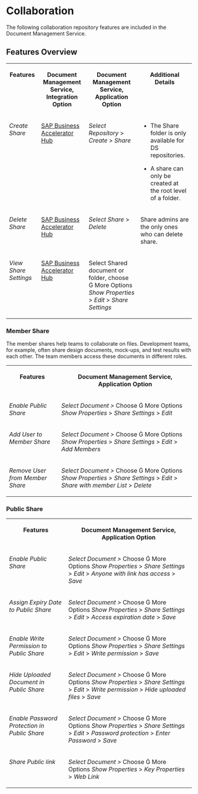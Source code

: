 <!-- loio820e66ba84bb4a779fe0c9d0049ab783 -->

<link rel="stylesheet" type="text/css" href="../../css/sap-icons.css"/>

# Collaboration

The following collaboration repository features are included in the Document Management Service.



## Features Overview




<table>
<tr>
<th valign="top">

Features

</th>
<th valign="top">

Document Management Service, Integration Option

</th>
<th valign="top">

Document Management Service, Application Option

</th>
<th valign="top">

Additional Details

</th>
</tr>
<tr>
<td valign="top">

*Create Share*

</td>
<td valign="top">

[SAP Business Accelerator Hub](https://api.sap.com/api/CreateShareApi/overview)

</td>
<td valign="top">

*Select Repository* \> *Create* \> *Share*

</td>
<td valign="top">

-   The Share folder is only available for DS repositories.

-   A share can only be created at the root level of a folder.



</td>
</tr>
<tr>
<td valign="top">

*Delete Share*

</td>
<td valign="top">

[SAP Business Accelerator Hub](https://api.sap.com/api/DeleteTreeApi/overview)

</td>
<td valign="top">

*Select Share* \> *Delete* 

</td>
<td valign="top">

Share admins are the only ones who can delete share.

</td>
</tr>
<tr>
<td valign="top">

*View Share Settings*

</td>
<td valign="top">

[SAP Business Accelerator Hub](https://api.sap.com/api/GetObjectApi/overview)

</td>
<td valign="top">

Select Shared document or folder, choose <span class="SAP-icons-V5"></span> More Options *Show Properties* \> *Edit* \> *Share Settings* 

</td>
<td valign="top">

 

</td>
</tr>
</table>



### Member Share

The member shares help teams to collaborate on files. Development teams, for example, often share design documents, mock-ups, and test results with each other. The team members access these documents in different roles.


<table>
<tr>
<th valign="top">

Features

</th>
<th valign="top">

Document Management Service, Application Option

</th>
</tr>
<tr>
<td valign="top">

*Enable Public Share*

</td>
<td valign="top">

*Select Document \>* Choose <span class="SAP-icons-V5"></span> More Options *Show Properties* \> *Share Settings* \> *Edit*

</td>
</tr>
<tr>
<td valign="top">

*Add User to Member Share*

</td>
<td valign="top">

*Select Document \>* Choose <span class="SAP-icons-V5"></span> More Options *Show Properties* \> *Share Settings* \> *Edit* \> *Add Members*

</td>
</tr>
<tr>
<td valign="top">

*Remove User from Member Share*

</td>
<td valign="top">

*Select Document \>* Choose <span class="SAP-icons-V5"></span> More Options *Show Properties* \> *Share Settings* \> *Edit* \> *Share with member List* \> *Delete*

</td>
</tr>
</table>



### Public Share


<table>
<tr>
<th valign="top">

Features

</th>
<th valign="top">

Document Management Service, Application Option

</th>
</tr>
<tr>
<td valign="top">

*Enable Public Share*

</td>
<td valign="top">

*Select Document \>* Choose <span class="SAP-icons-V5"></span> More Options *Show Properties* \> *Share Settings* \> *Edit* \> *Anyone with link has access* \> *Save*

</td>
</tr>
<tr>
<td valign="top">

*Assign Expiry Date to Public Share*

</td>
<td valign="top">

*Select Document \>* Choose <span class="SAP-icons-V5"></span> More Options *Show Properties* \> *Share Settings* \> *Edit* \> *Access expiration date* \> *Save*

</td>
</tr>
<tr>
<td valign="top">

*Enable Write Permission to Public Share*

</td>
<td valign="top">

*Select Document \>* Choose <span class="SAP-icons-V5"></span> More Options *Show Properties* \> *Share Settings* \> *Edit* \> *Write permission* \> *Save*

</td>
</tr>
<tr>
<td valign="top">

*Hide Uploaded Document in Public Share*

</td>
<td valign="top">

*Select Document \>* Choose <span class="SAP-icons-V5"></span> More Options *Show Properties* \> *Share Settings* \> *Edit* \> *Write permission* \> *Hide uploaded files* \> *Save*

</td>
</tr>
<tr>
<td valign="top">

*Enable Password Protection in Public Share*

</td>
<td valign="top">

*Select Document \>* Choose <span class="SAP-icons-V5"></span> More Options *Show Properties* \> *Share Settings* \> *Edit* \> *Password protection* \> *Enter Password* \> *Save*

</td>
</tr>
<tr>
<td valign="top">

*Share Public link*

</td>
<td valign="top">

*Select Document \>* Choose <span class="SAP-icons-V5"></span> More Options *Show Properties* \> *Key Properties* \> *Web Link*

</td>
</tr>
</table>

